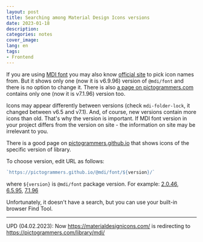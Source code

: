 ```yaml
---
layout: post
title: Searching among Material Design Icons versions
date: 2023-01-18
description: 
categories: notes
cover_image: 
lang: en
tags:
- Frontend
---
```


If you are using [MDI font](https://www.npmjs.com/package/@mdi/font) you may also know 
[official site](https://materialdesignicons.com/) to pick icon names from. But it shows only one (now it is v6.9.96) version of `@mdi/font` and there is no option to change it. There is also
[a page on pictogrammers.com](https://pictogrammers.com/library/mdi/) contains only one (now it is v7.1.96) version too.

Icons may appear differently between versions (check `mdi-folder-lock`, it changed between v6.5 and v7.1).
And, of course, new versions contain more icons than old. That's why the version is important. If MDI font version in your
project differs from the version on site - the information on site may be irrelevant to you.

There is a good page on [pictogrammers.github.io](https://pictogrammers.github.io/@mdi/font/7.2.96/) that shows icons of
the specific version of library.

To choose version, edit URL as follows:

```js
`https://pictogrammers.github.io/@mdi/font/${version}/`
```

where `${version}` is `@mdi/font` package version. For example:
[2.0.46](https://pictogrammers.github.io/@mdi/font/2.0.46/), 
[6.5.95](https://pictogrammers.github.io/@mdi/font/6.5.95/), 
[7.1.96](https://pictogrammers.github.io/@mdi/font/7.1.96/) 

Unfortunately, it doesn't have a search, but you can use your built-in browser Find Tool.

---

UPD (04.02.2023): Now <https://materialdesignicons.com/> is redirecting to <https://pictogrammers.com/library/mdi/>